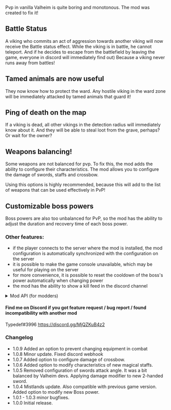 Pvp in vanilla Valheim is quite boring and monotonous. The mod was created to fix it!

## Battle Status
A viking who commits an act of aggression towards another viking will now receive the Battle status effect. While the viking is in battle, he cannot teleport. And if he decides to escape from the battlefield by leaving the game, everyone in discord will immediately find out) Because a viking never runs away from battles!

## Tamed animals are now useful
They now know how to protect the ward. Any hostile viking in the ward zone will be immediately attacked by tamed animals that guard it!

## Ping of death on the map
If a viking is dead, all other vikings in the detection radius will immediately know about it. And they will be able to steal loot from the grave, perhaps? Or wait for the owner?

## Weapons balancing!
Some weapons are not balanced for pvp. To fix this, the mod adds the ability to configure their characteristics. The mod allows you to configure the damage of swords, staffs and crossbow.

Using this options is highly recommended, because this will add to the list of weapons that can be used effectively in PvP!

## Customizable boss powers
Boss powers are also too unbalanced for PvP, so the mod has the ability to adjust the duration and recovery time of each boss power.

### Other features:
- if the player connects to the server where the mod is installed, the mod configuration is automatically synchronized with the configuration on the server
- it is possible to make the game console unavailable, which may be useful for playing on the server
- for more convenience, it is possible to reset the cooldown of the boss's power automatically when changing power
- the mod has the ability to show a kill feed in the discord channel

<details><summary>Mod API (for modders)</summary>
Client-side.
On the client-side there is the ability to track the killing of creatures and players. It can be used, for example, for a kills counter and statistics.

```
//	called by the owner of the location when some creature, including the player, dies 
CharacterKillTracker.OnCharacterDead += (killedCharacter, killer, weapon) =>
{
	//  some logic
};

//	called when a player kills some creature, including another player
CharacterKillTracker.OnCharacterKilled += (characterName, weapon) =>
{
	//  some logic
};
```

Server-side.
All kills, including creature kills, can also be tracked on the server-side
  
```
KillFeed.OnCharacterKilled += (killData) =>
{
	if (killData.characterIsPlayer)
	{
		//  killed player
		var zdo = killData.characterZdo;
		var peer = killData.characterPeer;
	}

	if (killData.attackerIsPlayer)
	{
		//  someone killed by player
		var zdo = killData.attackerZdo;
		var peer = killData.attackerPeer;
	}
};
```
</details>


#### Find me on Discord if you got feature request / bug report / found incompatibility with another mod
Typedef#3996
https://discord.gg/MjQZKuB4z2

### Changelog
- 1.0.9
Added an option to prevent changing equipment in combat
- 1.0.8
Minor update. Fixed discord webhook
- 1.0.7
Added option to configure damage of crossbow.
- 1.0.6
Added option to modify characteristics of new magical staffs.
- 1.0.5
Removed configuration of swords attack angle. It was a bit balanced by Valheim devs.
Applying damage modifier to new 2-handed sword.
- 1.0.4
Mistlands update. Also compatible with previous game version.
Added option to modify new Boss power. 
- 1.0.1 - 1.0.3
minor bugfixes.
- 1.0.0
Initial release.